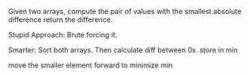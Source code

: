Given two arrays, compute the pair of values with the smallest absolute difference return the difference. 

Stupid Approach: Brute forcing it. 

Smarter: Sort both arrays.
Then calculate diff between 0s. 
  store in min

  move the smaller element forward to minimize min
